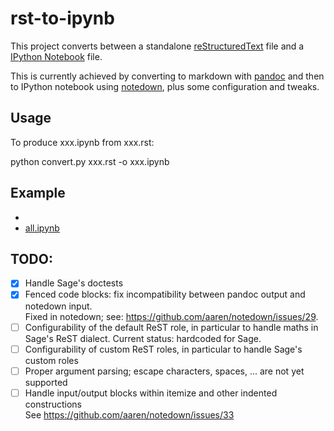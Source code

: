 # rst-to-ipynb

This project converts between a standalone
[reStructuredText](http://docutils.sourceforge.net/rst.html) file
and a [IPython Notebook](http://ipython.org/notebook.html) file.

This is currently achieved by converting to markdown with
[pandoc](http://pandoc.org) and then to IPython notebook using
[notedown](https://github.com/aaren/notedown/), plus some
configuration and tweaks.

## Usage

To produce xxx.ipynb from xxx.rst:

   python convert.py xxx.rst -o xxx.ipynb

## Example

- [](all.rst)
- [all.ipynb](http://nbviewer.ipython.org/github/nthiery/rst-to-ipynb/blob/master/tests/all.ipynb)

## TODO:

- [X] Handle Sage's doctests
- [X] Fenced code blocks: fix incompatibility between pandoc output and notedown input.  
      Fixed in notedown; see: https://github.com/aaren/notedown/issues/29.
- [ ] Configurability of the default ReST role, in particular to handle maths in Sage's ReST dialect.
      Current status: hardcoded for Sage.
- [ ] Configurability of custom ReST roles, in particular to handle Sage's custom roles
- [ ] Proper argument parsing; escape characters, spaces, ... are not
      yet supported
- [ ] Handle input/output blocks within itemize and other indented constructions  
      See https://github.com/aaren/notedown/issues/33
